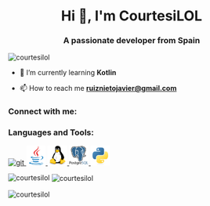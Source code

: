 <h1 align="center">Hi 👋, I'm CourtesiLOL</h1>
<h3 align="center">A passionate developer from Spain</h3>

<p align="left"> <img src="https://komarev.com/ghpvc/?username=courtesilol&label=Profile%20views&color=0e75b6&style=flat" alt="courtesilol" /> </p>

- 🌱 I’m currently learning **Kotlin**

- 📫 How to reach me **ruiznietojavier@gmail.com**

<h3 align="left">Connect with me:</h3>
<p align="left">
</p>

<h3 align="left">Languages and Tools:</h3>
<p align="left"> <a href="https://git-scm.com/" target="_blank" rel="noreferrer"> <img src="https://www.vectorlogo.zone/logos/git-scm/git-scm-icon.svg" alt="git" width="40" height="40"/> </a> <a href="https://www.java.com" target="_blank" rel="noreferrer"> <img src="https://raw.githubusercontent.com/devicons/devicon/master/icons/java/java-original.svg" alt="java" width="40" height="40"/> </a> <a href="https://www.linux.org/" target="_blank" rel="noreferrer"> <img src="https://raw.githubusercontent.com/devicons/devicon/master/icons/linux/linux-original.svg" alt="linux" width="40" height="40"/> </a> <a href="https://www.postgresql.org" target="_blank" rel="noreferrer"> <img src="https://raw.githubusercontent.com/devicons/devicon/master/icons/postgresql/postgresql-original-wordmark.svg" alt="postgresql" width="40" height="40"/> </a> <a href="https://www.python.org" target="_blank" rel="noreferrer"> <img src="https://raw.githubusercontent.com/devicons/devicon/master/icons/python/python-original.svg" alt="python" width="40" height="40"/> </a> <a href="https://reactnative.dev/" target="_blank" rel="noreferrer"></a> </p>

<p><img align="left" src="https://github-readme-stats.vercel.app/api/top-langs?username=courtesilol&show_icons=true&locale=en&layout=compact" alt="courtesilol" /></p>

<p>&nbsp;<img align="center" src="https://github-readme-stats.vercel.app/api?username=courtesilol&show_icons=true&locale=en" alt="courtesilol" /></p>

<p><img align="center" src="https://github-readme-streak-stats.herokuapp.com/?user=courtesilol&" alt="courtesilol" /></p>
